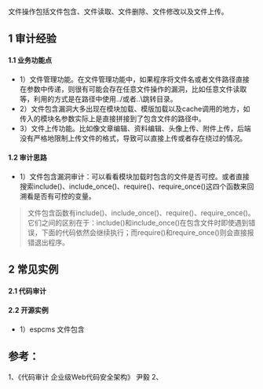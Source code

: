 文件操作包括文件包含、文件读取、文件删除、文件修改以及文件上传。

## 1 审计经验

#### 1.1 业务功能点
- 1）文件管理功能。在文件管理功能中，如果程序将文件名或者文件路径直接在参数中传递，则很有可能会存在任意文件操作的漏洞，比如任意文件读取等，利用的方式是在路径中使用../或者..\跳转目录。
- 2）文件包含漏洞大多出现在模块加载、模版加载以及cache调用的地方，如传入的模块名参数实际上是直接拼接到了包含文件的路径中。
- 3）文件上传功能。比如像文章编辑、资料编辑、头像上传、附件上传，后端没有严格地限制上传文件的格式，导致可以直接上传或者存在绕过的情况。

#### 1.2 审计思路
- 1）文件包含漏洞审计：可以看看模块加载时包含的文件是否可控。或者直接搜索include()、include_once()、require()、require_once()这四个函数来回溯看是否有可控的变量。
> 文件包含函数有include()、include_once()、require()、require_once()。它们之间的区别在于：include()和include_once()在包含文件时即使遇到错误，下面的代码依然会继续执行；而require()和require_once()则会直接报错退出程序。


## 2 常见实例

#### 2.1 代码审计

#### 2.2 开源实例
- 1）espcms 文件包含

## 参考：
1、《代码审计  企业级Web代码安全架构》 尹毅
2、